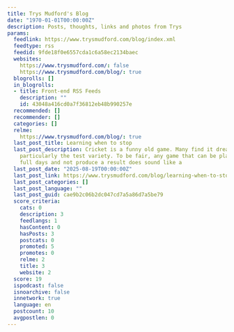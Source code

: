 ```yaml
---
title: Trys Mudford's Blog
date: "1970-01-01T00:00:00Z"
description: Posts, thoughts, links and photos from Trys
params:
  feedlink: https://www.trysmudford.com/blog/index.xml
  feedtype: rss
  feedid: 9fde18f0e6557cda1c6a58ec2134baec
  websites:
    https://www.trysmudford.com/: false
    https://www.trysmudford.com/blog/: true
  blogrolls: []
  in_blogrolls:
  - title: Front-end RSS Feeds
    description: ""
    id: 43048a416cd0a7f36812eb48b990257e
  recommended: []
  recommender: []
  categories: []
  relme:
    https://www.trysmudford.com/blog/: true
  last_post_title: Learning when to stop
  last_post_description: Cricket is a funny old game. Many find it dreadfully boring,
    particularly the test variety. To be fair, any game that can be played for five
    full days and not produce a result does sound like a
  last_post_date: "2025-08-19T00:00:00Z"
  last_post_link: https://www.trysmudford.com/blog/learning-when-to-stop/
  last_post_categories: []
  last_post_language: ""
  last_post_guid: cae9b2c06b2dc047cd7a5a86d7a5be79
  score_criteria:
    cats: 0
    description: 3
    feedlangs: 1
    hasContent: 0
    hasPosts: 3
    postcats: 0
    promoted: 5
    promotes: 0
    relme: 2
    title: 3
    website: 2
  score: 19
  ispodcast: false
  isnoarchive: false
  innetwork: true
  language: en
  postcount: 10
  avgpostlen: 0
---
```

